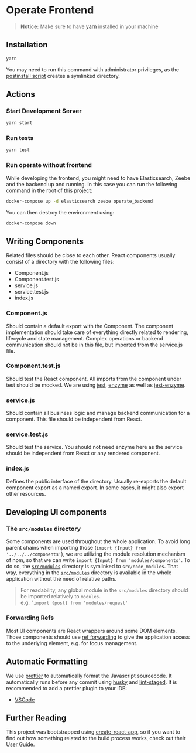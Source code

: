 # Operate Frontend

> **Notice:** Make sure to have [yarn](https://yarnpkg.com/en/docs/install) installed in your machine

## Installation

```sh
yarn
```

You may need to run this command with administrator privileges, as the [postinstall script](./scripts/wireModules.js) creates a symlinked directory.

## Actions

### Start Development Server

```sh
yarn start
```

### Run tests

```sh
yarn test
```

### Run operate without frontend

While developing the frontend, you might need to have Elasticsearch, Zeebe and the backend up and running.
In this case you can run the following command in the root of this project:

```sh
docker-compose up -d elasticsearch zeebe operate_backend
```

You can then destroy the environment using:

```sh
docker-compose down
```

## Writing Components

Related files should be close to each other. React components usually consist of a directory with the following files:

- Component.js
- Component.test.js
- service.js
- service.test.js
- index.js

### Component.js

Should contain a default export with the Component. The component implementation should take care of everything directly related to rendering, lifecycle and state management. Complex operations or backend communication should not be in this file, but imported from the service.js file.

### Component.test.js

Should test the React component. All imports from the component under test should be mocked. We are using [jest](https://github.com/facebook/jest), [enzyme](https://github.com/airbnb/enzyme) as well as [jest-enzyme](https://github.com/FormidableLabs/enzyme-matchers).

### service.js

Should contain all business logic and manage backend communication for a component. This file should be independent from React.

### service.test.js

Should test the service. You should not need enzyme here as the service should be independent from React or any rendered component.

### index.js

Defines the public interface of the directory. Usually re-exports the default component export as a named export. In some cases, it might also export other resources.

## Developing UI components

### The `src/modules` directory

Some components are used throughout the whole application. To avoid long parent chains when importing those (`import {Input} from '../../../components'`), we are utilizing the module resolution mechanism of npm, so that we can write `import {Input} from 'modules/components'`. To do so, the [`src/modules`](src/modules) directory is symlinked to `src/node_modules`. That way, everything in the [`src/modules`](src/modules) directory is available in the whole application without the need of relative paths.

> For readability, any global module in the `src/modules` directory should be imported relatively to `modules`.  
> e.g. "`import {post} from 'modules/request'`

### Forwarding Refs

Most UI components are React wrappers around some DOM elements. Those components should use [ref forwarding](https://reactjs.org/docs/forwarding-refs.html) to give the application access to the underlying element, e.g. for focus management.

## Automatic Formatting

We use [prettier](https://prettier.io/) to automatically format the Javascript sourcecode. It automatically runs before any commit using [husky](https://github.com/typicode/husky) and [lint-staged](https://github.com/okonet/lint-staged). It is recommended to add a prettier plugin to your IDE:

- [VSCode](https://marketplace.visualstudio.com/items?itemName=esbenp.prettier-vscode)

## Further Reading

This project was bootstrapped using [create-react-app](https://github.com/facebook/create-react-app), so if you want to find out how something related to the build process works, check out their [User Guide](https://github.com/facebook/create-react-app/blob/master/packages/react-scripts/template/README.md#table-of-contents).
